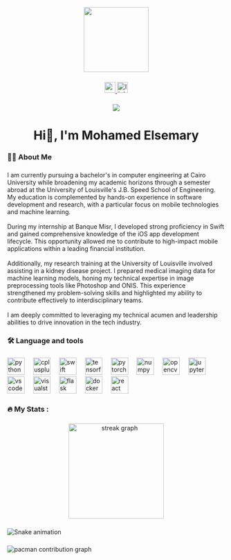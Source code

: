 <div align="center">
  <img height="150" src="https://media0.giphy.com/media/v1.Y2lkPTc5MGI3NjExNDgzZWZsOWRxMGZoZm9qbmZmeGp2Z3g1ZWdtMjY0dG11YTdoa2FibCZlcD12MV9pbnRlcm5hbF9naWZfYnlfaWQmY3Q9Zw/H03PuVdwREB21ANkLX/giphy.gif"  />
</div>

###

<div align="center">
  <a href="mohamedelsemary32@gmail.com" target="_blank">
    <img src="https://img.shields.io/static/v1?message=Gmail&logo=gmail&label=&color=D14836&logoColor=white&labelColor=&style=for-the-badge" height="25" alt="gmail logo"  />
  </a>
  <a href="https://www.linkedin.com/in/mohamed-elsemary-076513229/" target="_blank">
    <img src="https://img.shields.io/static/v1?message=LinkedIn&logo=linkedin&label=&color=0077B5&logoColor=white&labelColor=&style=for-the-badge" height="25" alt="linkedin logo"  />
  </a>
</div>

###

<div align="center">
  <img src="https://visitor-badge.laobi.icu/badge?page_id=Mohamed-Elsemary.Mohamed-Elsemary&"  />
</div>

###

<h1 align="center">Hi👋, I'm Mohamed Elsemary</h1>

###

<h3 align="left">👩‍💻  About Me</h3>

###

<p align="left">I am currently pursuing a bachelor's in computer engineering at Cairo University while broadening my academic horizons through a semester abroad at the University of Louisville's J.B. Speed School of Engineering. My education is complemented by hands-on experience in software development and research, with a particular focus on mobile technologies and machine learning.<br><br>During my internship at Banque Misr, I developed strong proficiency in Swift and gained comprehensive knowledge of the iOS app development lifecycle. This opportunity allowed me to contribute to high-impact mobile applications within a leading financial institution.<br><br>Additionally, my research training at the University of Louisville involved assisting in a kidney disease project. I prepared medical imaging data for machine learning models, honing my technical expertise in image preprocessing tools like Photoshop and ONIS. This experience strengthened my problem-solving skills and highlighted my ability to contribute effectively to interdisciplinary teams.<br><br>I am deeply committed to leveraging my technical acumen and leadership abilities to drive innovation in the tech industry.</p>

###

<h3 align="left">🛠 Language and tools</h3>

###

<div align="left">
  <img src="https://cdn.jsdelivr.net/gh/devicons/devicon/icons/python/python-original.svg" height="40" alt="python logo"  />
  <img width="12" />
  <img src="https://cdn.jsdelivr.net/gh/devicons/devicon/icons/cplusplus/cplusplus-original.svg" height="40" alt="cplusplus logo"  />
  <img width="12" />
  <img src="https://cdn.jsdelivr.net/gh/devicons/devicon/icons/swift/swift-original.svg" height="40" alt="swift logo"  />
  <img width="12" />
  <img src="https://cdn.jsdelivr.net/gh/devicons/devicon/icons/tensorflow/tensorflow-original.svg" height="40" alt="tensorflow logo"  />
  <img width="12" />
  <img src="https://cdn.jsdelivr.net/gh/devicons/devicon/icons/pytorch/pytorch-original.svg" height="40" alt="pytorch logo"  />
  <img width="12" />
  <img src="https://cdn.jsdelivr.net/gh/devicons/devicon/icons/numpy/numpy-original.svg" height="40" alt="numpy logo"  />
  <img width="12" />
  <img src="https://cdn.jsdelivr.net/gh/devicons/devicon/icons/opencv/opencv-original.svg" height="40" alt="opencv logo"  />
  <img width="12" />
  <img src="https://cdn.jsdelivr.net/gh/devicons/devicon/icons/jupyter/jupyter-original.svg" height="40" alt="jupyter logo"  />
  <img width="12" />
  <img src="https://cdn.jsdelivr.net/gh/devicons/devicon/icons/vscode/vscode-original.svg" height="40" alt="vscode logo"  />
  <img width="12" />
  <img src="https://cdn.jsdelivr.net/gh/devicons/devicon/icons/visualstudio/visualstudio-plain.svg" height="40" alt="visualstudio logo"  />
  <img width="12" />
  <img src="https://cdn.jsdelivr.net/gh/devicons/devicon/icons/flask/flask-original.svg" height="40" alt="flask logo"  />
  <img width="12" />
  <img src="https://cdn.jsdelivr.net/gh/devicons/devicon/icons/docker/docker-original.svg" height="40" alt="docker logo"  />
  <img width="12" />
  <img src="https://cdn.jsdelivr.net/gh/devicons/devicon/icons/react/react-original.svg" height="40" alt="react logo"  />
</div>

###

<h3 align="left">🔥   My Stats :</h3>

###

<div align="center">
  <img src="https://streak-stats.demolab.com?user=Mohamed-Elsemary&locale=en&mode=daily&theme=dark&hide_border=false&border_radius=5&order=3" height="220" alt="streak graph"  />
</div>

###

<img src="https://raw.githubusercontent.com/Mohamed-Elsemary/Mohamed-Elsemary/output/snake.svg" alt="Snake animation" />

###

<picture>
  <source media="(prefers-color-scheme: dark)" srcset="https://raw.githubusercontent.com/Mohamed-Elsemary/Mohamed-Elsemary/output/pacman-contribution-graph-dark.svg">
  <source media="(prefers-color-scheme: light)" srcset="https://raw.githubusercontent.com/Mohamed-Elsemary/Mohamed-Elsemary/output/pacman-contribution-graph.svg">
  <img alt="pacman contribution graph" src="https://raw.githubusercontent.com/Mohamed-Elsemary/Mohamed-Elsemary/output/pacman-contribution-graph.svg">
</picture>

###
